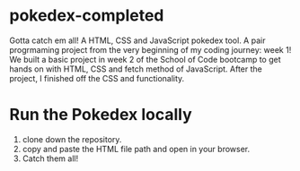 # pokedex-completed
Gotta catch em all! 
A HTML, CSS and JavaScript pokedex tool. 
A pair progrmaming project from the very beginning of my coding journey: week 1!
We built a basic project in week 2 of the School of Code bootcamp to get hands on with HTML, CSS and fetch method of JavaScript. 
After the project, I finished off the CSS and functionality.


# Run the Pokedex locally
1. clone down the repository.
2. copy and paste the HTML file path and open in your browser.
3. Catch them all!
